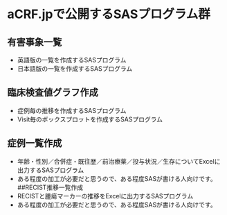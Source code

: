 # aCRF.jpで公開するSASプログラム群
## 有害事象一覧
- 英語版の一覧を作成するSASプログラム
- 日本語版の一覧を作成するSASプログラム
## 臨床検査値グラフ作成
- 症例毎の推移を作成するSASプログラム
- Visit毎のボックスプロットを作成するSASプログラム
## 症例一覧作成
- 年齢・性別／合併症・既往歴／前治療薬／投与状況／生存についてExcelに出力するSASプログラム
- ある程度の加工が必要だと思うので、ある程度SASが書ける人向けです。
##RECIST推移一覧作成
- RECISTと腫瘍マーカーの推移をExcelに出力するSASプログラム
- ある程度の加工が必要だと思うので、ある程度SASが書ける人向けです。

